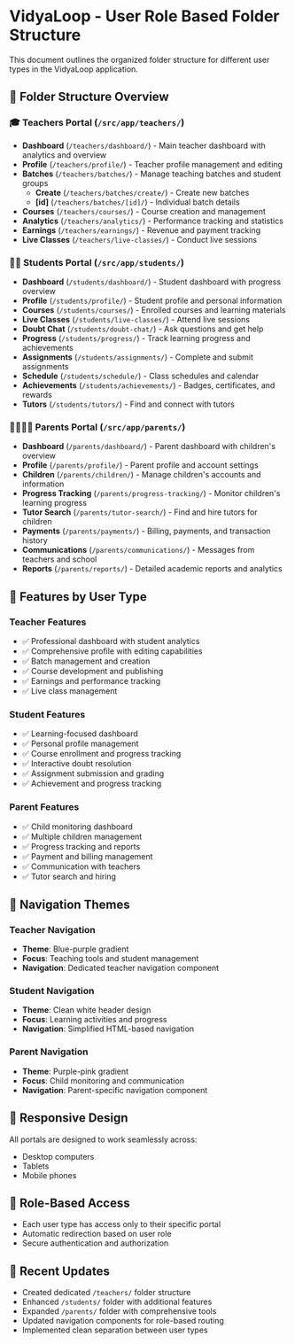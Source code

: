 # VidyaLoop - User Role Based Folder Structure

This document outlines the organized folder structure for different user types in the VidyaLoop application.

## 📁 Folder Structure Overview

### 🎓 Teachers Portal (`/src/app/teachers/`)
- **Dashboard** (`/teachers/dashboard/`) - Main teacher dashboard with analytics and overview
- **Profile** (`/teachers/profile/`) - Teacher profile management and editing
- **Batches** (`/teachers/batches/`) - Manage teaching batches and student groups
  - **Create** (`/teachers/batches/create/`) - Create new batches
  - **[id]** (`/teachers/batches/[id]/`) - Individual batch details
- **Courses** (`/teachers/courses/`) - Course creation and management
- **Analytics** (`/teachers/analytics/`) - Performance tracking and statistics
- **Earnings** (`/teachers/earnings/`) - Revenue and payment tracking
- **Live Classes** (`/teachers/live-classes/`) - Conduct live sessions

### 👨‍🎓 Students Portal (`/src/app/students/`)
- **Dashboard** (`/students/dashboard/`) - Student dashboard with progress overview
- **Profile** (`/students/profile/`) - Student profile and personal information
- **Courses** (`/students/courses/`) - Enrolled courses and learning materials
- **Live Classes** (`/students/live-classes/`) - Attend live sessions
- **Doubt Chat** (`/students/doubt-chat/`) - Ask questions and get help
- **Progress** (`/students/progress/`) - Track learning progress and achievements
- **Assignments** (`/students/assignments/`) - Complete and submit assignments
- **Schedule** (`/students/schedule/`) - Class schedules and calendar
- **Achievements** (`/students/achievements/`) - Badges, certificates, and rewards
- **Tutors** (`/students/tutors/`) - Find and connect with tutors

### 👨‍👩‍👧‍👦 Parents Portal (`/src/app/parents/`)
- **Dashboard** (`/parents/dashboard/`) - Parent dashboard with children's overview
- **Profile** (`/parents/profile/`) - Parent profile and account settings
- **Children** (`/parents/children/`) - Manage children's accounts and information
- **Progress Tracking** (`/parents/progress-tracking/`) - Monitor children's learning progress
- **Tutor Search** (`/parents/tutor-search/`) - Find and hire tutors for children
- **Payments** (`/parents/payments/`) - Billing, payments, and transaction history
- **Communications** (`/parents/communications/`) - Messages from teachers and school
- **Reports** (`/parents/reports/`) - Detailed academic reports and analytics

## 🚀 Features by User Type

### Teacher Features
- ✅ Professional dashboard with student analytics
- ✅ Comprehensive profile with editing capabilities
- ✅ Batch management and creation
- ✅ Course development and publishing
- ✅ Earnings and performance tracking
- ✅ Live class management

### Student Features
- ✅ Learning-focused dashboard
- ✅ Personal profile management
- ✅ Course enrollment and progress tracking
- ✅ Interactive doubt resolution
- ✅ Assignment submission and grading
- ✅ Achievement and progress tracking

### Parent Features
- ✅ Child monitoring dashboard
- ✅ Multiple children management
- ✅ Progress tracking and reports
- ✅ Payment and billing management
- ✅ Communication with teachers
- ✅ Tutor search and hiring

## 🎨 Navigation Themes

### Teacher Navigation
- **Theme**: Blue-purple gradient
- **Focus**: Teaching tools and student management
- **Navigation**: Dedicated teacher navigation component

### Student Navigation
- **Theme**: Clean white header design
- **Focus**: Learning activities and progress
- **Navigation**: Simplified HTML-based navigation

### Parent Navigation
- **Theme**: Purple-pink gradient
- **Focus**: Child monitoring and communication
- **Navigation**: Parent-specific navigation component

## 📱 Responsive Design
All portals are designed to work seamlessly across:
- Desktop computers
- Tablets
- Mobile phones

## 🔐 Role-Based Access
- Each user type has access only to their specific portal
- Automatic redirection based on user role
- Secure authentication and authorization

## 🔄 Recent Updates
- Created dedicated `/teachers/` folder structure
- Enhanced `/students/` folder with additional features
- Expanded `/parents/` folder with comprehensive tools
- Updated navigation components for role-based routing
- Implemented clean separation between user types
